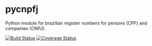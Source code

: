 pycnpfj
=======

Python module for brazilian register numbers for persons (CPF) and companies (CNPJ).

[![Build Status](https://travis-ci.org/matheuscas/pycnpfj.png?branch=master)](https://travis-ci.org/matheuscas/pycnpfj)
[![Coverage Status](https://coveralls.io/repos/matheuscas/pycnpfj/badge.png)](https://coveralls.io/r/matheuscas/pycnpfj)
